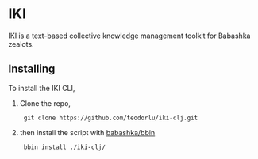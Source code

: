 # IKI

IKI is a text-based collective knowledge management toolkit for Babashka zealots.

## Installing

To install the IKI CLI,

1. Clone the repo,

        git clone https://github.com/teodorlu/iki-clj.git
        
2. then install the script with [babashka/bbin][babashka-bbin]

        bbin install ./iki-clj/

[babashka-bbin]: https://github.com/babashka/bbin
